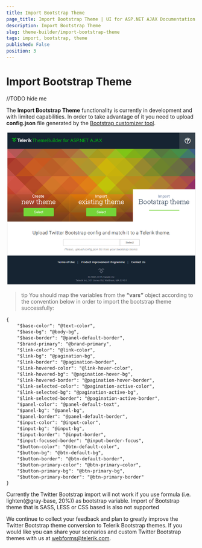 ```yaml
---
title: Import Bootstrap Theme
page_title: Import Bootstrap Theme | UI for ASP.NET AJAX Documentation
description: Import Bootstrap Theme
slug: theme-builder/import-bootstrap-theme
tags: import, bootstrap, theme
published: False
position: 3
---
```


# Import Bootstrap Theme 

//TODO hide me

The **Import Bootstrap Theme** functionality is currently in development and with limited capabilities.  In order to take advantage of it you need to upload **config.json** file generated by the [Bootstrap customizer tool](http://getbootstrap.com/customize/).

![Themebuilder import existing theme](images/theme-builder-import-bootstrap-theme.png)

>tip You should map the variables from the **“vars”** object according to the convention below in order to import the bootstrap theme successfully:

````
{
    "$base-color": "@text-color",
    "$base-bg": "@body-bg",
    "$base-border": "@panel-default-border",
    "$brand-primary": "@brand-primary",
    "$link-color": "@link-color",
    "$link-bg": "@pagination-bg",
    "$link-border": "@pagination-border",
    "$link-hovered-color": "@link-hover-color",
    "$link-hovered-bg": "@pagination-hover-bg",
    "$link-hovered-border": "@pagination-hover-border",
    "$link-selected-color": "@pagination-active-color",
    "$link-selected-bg": "@pagination-active-bg",
    "$link-selected-border": "@pagination-active-border",
    "$panel-color": "@panel-default-text",
    "$panel-bg": "@panel-bg",
    "$panel-border": "@panel-default-border",
    "$input-color": "@input-color",
    "$input-bg": "@input-bg",
    "$input-border": "@input-border",
    "$input-focused-border": "@input-border-focus",
    "$button-color": "@btn-default-color",
    "$button-bg": "@btn-default-bg",
    "$button-border": "@btn-default-border",
    "$button-primary-color": "@btn-primary-color",
    "$button-primary-bg": "@btn-primary-bg",
    "$button-primary-border": "@btn-primary-border"
}
````

Currently the Twitter Bootstrap import will not work if you use formula (i.e. lighten(@gray-base, 20%)) as bootstrap variable. Import of Bootstrap theme that is SASS, LESS or CSS based is also not supported 

We continue to collect your feedback and plan to greatly improve the Twitter Bootstrap theme conversion to Telerik Bootstrap themes. If you would like you can share your scenarios and custom Twitter Bootstrap themes with us at [webforms@telerik.com](file://webforms@telerik.com/). 

